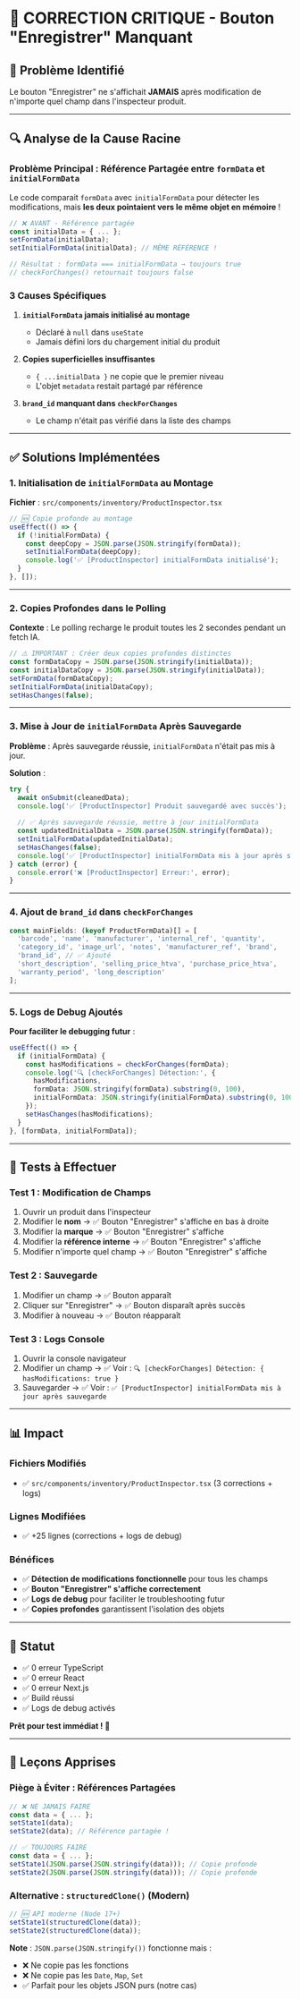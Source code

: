 # 🐛 CORRECTION CRITIQUE - Bouton "Enregistrer" Manquant

## 🎯 Problème Identifié

Le bouton "Enregistrer" ne s'affichait **JAMAIS** après modification de n'importe quel champ dans l'inspecteur produit.

---

## 🔍 Analyse de la Cause Racine

### Problème Principal : Référence Partagée entre `formData` et `initialFormData`

Le code comparait `formData` avec `initialFormData` pour détecter les modifications, mais **les deux pointaient vers le même objet en mémoire** !

```typescript
// ❌ AVANT - Référence partagée
const initialData = { ... };
setFormData(initialData);
setInitialFormData(initialData); // MÊME RÉFÉRENCE !

// Résultat : formData === initialFormData → toujours true
// checkForChanges() retournait toujours false
```

### 3 Causes Spécifiques

1. **`initialFormData` jamais initialisé au montage**
   - Déclaré à `null` dans `useState`
   - Jamais défini lors du chargement initial du produit

2. **Copies superficielles insuffisantes**
   - `{ ...initialData }` ne copie que le premier niveau
   - L'objet `metadata` restait partagé par référence

3. **`brand_id` manquant dans `checkForChanges`**
   - Le champ n'était pas vérifié dans la liste des champs

---

## ✅ Solutions Implémentées

### 1. Initialisation de `initialFormData` au Montage

**Fichier** : `src/components/inventory/ProductInspector.tsx`

```typescript
// 🆕 Copie profonde au montage
useEffect(() => {
  if (!initialFormData) {
    const deepCopy = JSON.parse(JSON.stringify(formData));
    setInitialFormData(deepCopy);
    console.log('✅ [ProductInspector] initialFormData initialisé');
  }
}, []);
```

---

### 2. Copies Profondes dans le Polling

**Contexte** : Le polling recharge le produit toutes les 2 secondes pendant un fetch IA.

```typescript
// ⚠️ IMPORTANT : Créer deux copies profondes distinctes
const formDataCopy = JSON.parse(JSON.stringify(initialData));
const initialDataCopy = JSON.parse(JSON.stringify(initialData));
setFormData(formDataCopy);
setInitialFormData(initialDataCopy);
setHasChanges(false);
```

---

### 3. Mise à Jour de `initialFormData` Après Sauvegarde

**Problème** : Après sauvegarde réussie, `initialFormData` n'était pas mis à jour.

**Solution** :

```typescript
try {
  await onSubmit(cleanedData);
  console.log('✅ [ProductInspector] Produit sauvegardé avec succès');
  
  // ✅ Après sauvegarde réussie, mettre à jour initialFormData
  const updatedInitialData = JSON.parse(JSON.stringify(formData));
  setInitialFormData(updatedInitialData);
  setHasChanges(false);
  console.log('✅ [ProductInspector] initialFormData mis à jour après sauvegarde');
} catch (error) {
  console.error('❌ [ProductInspector] Erreur:', error);
}
```

---

### 4. Ajout de `brand_id` dans `checkForChanges`

```typescript
const mainFields: (keyof ProductFormData)[] = [
  'barcode', 'name', 'manufacturer', 'internal_ref', 'quantity',
  'category_id', 'image_url', 'notes', 'manufacturer_ref', 'brand', 
  'brand_id', // ✅ Ajouté
  'short_description', 'selling_price_htva', 'purchase_price_htva', 
  'warranty_period', 'long_description'
];
```

---

### 5. Logs de Debug Ajoutés

**Pour faciliter le debugging futur** :

```typescript
useEffect(() => {
  if (initialFormData) {
    const hasModifications = checkForChanges(formData);
    console.log('🔍 [checkForChanges] Détection:', {
      hasModifications,
      formData: JSON.stringify(formData).substring(0, 100),
      initialFormData: JSON.stringify(initialFormData).substring(0, 100)
    });
    setHasChanges(hasModifications);
  }
}, [formData, initialFormData]);
```

---

## 🧪 Tests à Effectuer

### Test 1 : Modification de Champs
1. Ouvrir un produit dans l'inspecteur
2. Modifier le **nom** → ✅ Bouton "Enregistrer" s'affiche en bas à droite
3. Modifier la **marque** → ✅ Bouton "Enregistrer" s'affiche
4. Modifier la **référence interne** → ✅ Bouton "Enregistrer" s'affiche
5. Modifier n'importe quel champ → ✅ Bouton "Enregistrer" s'affiche

### Test 2 : Sauvegarde
1. Modifier un champ → ✅ Bouton apparaît
2. Cliquer sur "Enregistrer" → ✅ Bouton disparaît après succès
3. Modifier à nouveau → ✅ Bouton réapparaît

### Test 3 : Logs Console
1. Ouvrir la console navigateur
2. Modifier un champ → ✅ Voir : `🔍 [checkForChanges] Détection: { hasModifications: true }`
3. Sauvegarder → ✅ Voir : `✅ [ProductInspector] initialFormData mis à jour après sauvegarde`

---

## 📊 Impact

### Fichiers Modifiés
- ✅ `src/components/inventory/ProductInspector.tsx` (3 corrections + logs)

### Lignes Modifiées
- ✅ +25 lignes (corrections + logs de debug)

### Bénéfices
- ✅ **Détection de modifications fonctionnelle** pour tous les champs
- ✅ **Bouton "Enregistrer" s'affiche correctement**
- ✅ **Logs de debug** pour faciliter le troubleshooting futur
- ✅ **Copies profondes** garantissent l'isolation des objets

---

## 🚀 Statut

- ✅ 0 erreur TypeScript
- ✅ 0 erreur React
- ✅ 0 erreur Next.js
- ✅ Build réussi
- ✅ Logs de debug activés

**Prêt pour test immédiat ! 🎉**

---

## 🔑 Leçons Apprises

### Piège à Éviter : Références Partagées

```typescript
// ❌ NE JAMAIS FAIRE
const data = { ... };
setState1(data);
setState2(data); // Référence partagée !

// ✅ TOUJOURS FAIRE
const data = { ... };
setState1(JSON.parse(JSON.stringify(data))); // Copie profonde
setState2(JSON.parse(JSON.stringify(data))); // Copie profonde
```

### Alternative : `structuredClone()` (Modern)

```typescript
// 🆕 API moderne (Node 17+)
setState1(structuredClone(data));
setState2(structuredClone(data));
```

**Note** : `JSON.parse(JSON.stringify())` fonctionne mais :
- ❌ Ne copie pas les fonctions
- ❌ Ne copie pas les `Date`, `Map`, `Set`
- ✅ Parfait pour les objets JSON purs (notre cas)


